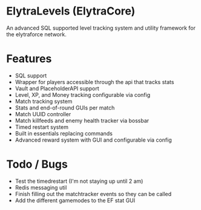 # ElytraLevels (ElytraCore)
An advanced SQL supported level tracking system and utility framework for the
elytraforce network.

# Features
- SQL support
- Wrapper for players accessible through the api that tracks stats
- Vault and PlaceholderAPI support
- Level, XP, and Money tracking configurable via config
- Match tracking system
- Stats and end-of-round GUIs per match
- Match UUID controller
- Match killfeeds and enemy health tracker via bossbar
- Timed restart system
- Built in essentials replacing commands
- Advanced reward system with GUI and configurable via config

# Todo / Bugs
- Test the timedrestart (I'm not staying up until 2 am)
- Redis messaging util
- Finish filling out the matchtracker events so they can be called
- Add the different gamemodes to the EF stat GUI